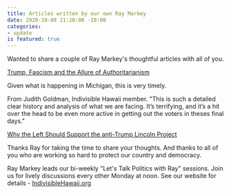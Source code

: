 ```yaml
---
title: Articles written by our own Ray Markey
date: 2020-10-08 21:28:00 -10:00
categories:
- update
is featured: true
---
```


Wanted to share a couple of Ray Markey's thoughtful articles with all of you. 

[Trump, Fascism and the Allure of Authoritarianism](https://www.thenewcrossroads.com/2020/09/30/trump-fascism-and-the-allure-of-authoritarianism/)

Given what is happening in Michigan, this is very timely.

From Judith Goldman, Indivisible Hawaii member. 
"This is such a detailed clear history and analysis of what we are facing. It’s terrifying, and it’s a hit over the head to be even more active in getting out the voters in theses final days."

[Why the Left Should Support the anti-Trump Lincoln Project](https://www.thenewcrossroads.com/2020/08/25/why-the-left-should-support-the-anti-trump-lincoln-project/)

Thanks Ray for taking the time to share your thoughts. And thanks to all of you who are working so hard to protect our country and democracy. 

Ray Markey leads our bi-weekly "Let's Talk Politics with Ray" sessions. Join us for lively discussions every other Monday at noon. See our website for details - [IndivisibleHawaii.org](https://www.IndivisibleHawaii.org)